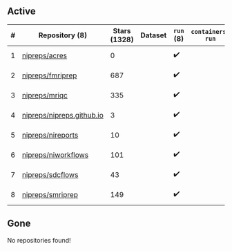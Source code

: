 ## Active
| # | Repository (8) | Stars (1328) | Dataset | `run` (8) | `containers-run` | Last Modified |
| --- | --- | --- | --- | --- | --- | --- |
| 1 | [nipreps/acres](https://github.com/nipreps/acres) | 0 |  | :heavy_check_mark: |  | 2025-09-06 02:24:51+00:00 |
| 2 | [nipreps/fmriprep](https://github.com/nipreps/fmriprep) | 687 |  | :heavy_check_mark: |  | 2025-09-05 19:33:46+00:00 |
| 3 | [nipreps/mriqc](https://github.com/nipreps/mriqc) | 335 |  | :heavy_check_mark: |  | 2025-08-18 13:42:57+00:00 |
| 4 | [nipreps/nipreps.github.io](https://github.com/nipreps/nipreps.github.io) | 3 |  | :heavy_check_mark: |  | 2025-09-03 05:57:54+00:00 |
| 5 | [nipreps/nireports](https://github.com/nipreps/nireports) | 10 |  | :heavy_check_mark: |  | 2025-08-18 11:03:40+00:00 |
| 6 | [nipreps/niworkflows](https://github.com/nipreps/niworkflows) | 101 |  | :heavy_check_mark: |  | 2025-08-19 15:50:30+00:00 |
| 7 | [nipreps/sdcflows](https://github.com/nipreps/sdcflows) | 43 |  | :heavy_check_mark: |  | 2025-08-12 23:52:09+00:00 |
| 8 | [nipreps/smriprep](https://github.com/nipreps/smriprep) | 149 |  | :heavy_check_mark: |  | 2025-08-27 11:09:53+00:00 |

## Gone
No repositories found!
